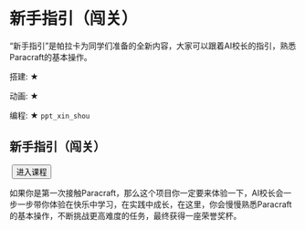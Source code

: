 # 新手指引（闯关）
<desc>“新手指引”是帕拉卡为同学们准备的全新内容，大家可以跟着AI校长的指引，熟悉Paracraft的基本操作。<br/>

搭建: ★<br/>

动画: ★<br/>

编程: ★
</desc>
<code>ppt_xin_shou</code>

## 新手指引（闯关）
<img class="ppt_cover" src=""/>
<input type="button" to_world_id="29477" value='进入课程' onclick="ToWorld" class="yellon_button"/>
<notes display="teacher">
  
如果你是第一次接触Paracraft，那么这个项目你一定要来体验一下，AI校长会一步一步带你体验在快乐中学习，在实践中成长，在这里，你会慢慢熟悉Paracraft的基本操作，不断挑战更高难度的任务，最终获得一座荣誉奖杯。
</notes>
